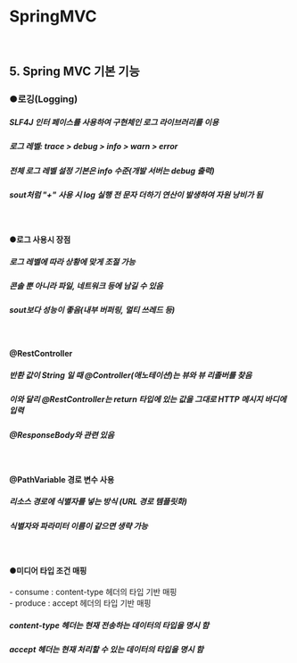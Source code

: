 # SpringMVC

<br>

## 5. Spring MVC 기본 기능 <br>

<h3>●로깅(Logging) </h3>

<h5>SLF4J 인터 페이스를 사용하여 구현체인 로그 라이브러리를 이용 </h5>
<h5>로그 레벨: trace > debug > info > warn > error </h5>
<h5>전체 로그 레벨 설정 기본은 info 수준(개발 서버는 debug 출력)</h5>
<h5>sout처럼 "+" 사용 시 log 실행 전 문자 더하기 연산이 발생하여 자원 낭비가 됨</h5>

<br>
<h4>●로그 사용시 장점</h4>
<h5>로그 레벨에 따라 상황에 맞게 조절 가능</h5>
<h5>콘솔 뿐 아니라 파일, 네트워크 등에 남길 수 있음</h5>
<h5>sout보다 성능이 좋음(내부 버퍼링, 멀티 쓰레드 등)</h5>

<br>
<h4>@RestController</h4>
<h5>반환 값이 String 일 때 @Controller(애노테이션)는 뷰와 뷰 리졸버를 찾음</h5>
<h5>이와 달리 @RestController는 return 타입에 있는 값을 그대로 HTTP 메시지 바디에 입력 </h5>
<h5>@ResponseBody와 관련 있음 </h5>
<br>

<h4>@PathVariable 경로 변수 사용 </h4>
<h5>리소스 경로에 식별자를 넣는 방식 (URL 경로 템플릿화) </h5>
<h5>식별자와 파라미터 이름이 같으면 생략 가능 </h5>
<br>
<h4>●미디어 타입 조건 매핑</h5>
  - consume : content-type 헤더의 타입 기반 매핑 <br>
  - produce : accept 헤더의 타입 기반 매핑
<h5>content-type 헤더는 현재 전송하는 데이터의 타입을 명시 함</h5>
<h5>accept 헤더는 현재 처리할 수 있는 데이터의 타입을 명시 함 </h5>
<br>

